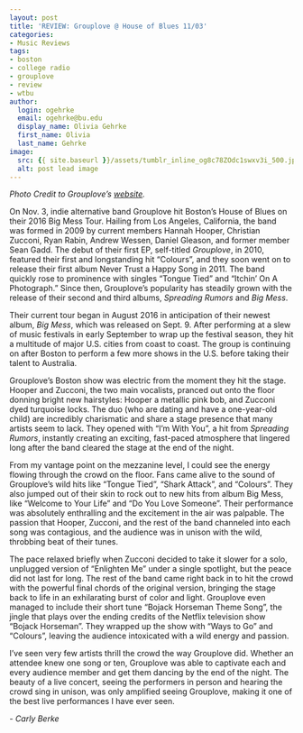 ```yaml
---
layout: post
title: 'REVIEW: Grouplove @ House of Blues 11/03'
categories:
- Music Reviews
tags:
- boston
- college radio
- grouplove
- review
- wtbu
author:
  login: ogehrke
  email: ogehrke@bu.edu
  display_name: Olivia Gehrke
  first_name: Olivia
  last_name: Gehrke
image:
  src: {{ site.baseurl }}/assets/tumblr_inline_og8c78ZOdc1swxv3i_500.jpg
  alt: post lead image
---
```


_Photo Credit to Grouplove’s [website](http://t.umblr.com/redirect?z=http%3A%2F%2Fwww.grouplovemusic.com%2F&t=ZTUzZjYyZmJhODZhYjNlYmI5NzMxZDdkZmNlYWExY2M4NjA3MDdjYyxXS3VMWkJXNw%3D%3D&b=t%3AKIk-PtjejdhRSOqxbjcLKQ&p=http%3A%2F%2Fwtburadio.tumblr.com%2Fpost%2F152816158148%2Fconcert-review-grouplove-at-house-of-blues-boston&m=1)._

On Nov. 3, indie alternative band Grouplove hit Boston’s House of Blues on their 2016 Big Mess Tour. Hailing from Los Angeles, California, the band was formed in 2009 by current members Hannah Hooper, Christian Zucconi, Ryan Rabin, Andrew Wessen, Daniel Gleason, and former member Sean Gadd. The debut of their first EP, self-titled _Grouplove_, in 2010, featured their first and longstanding hit “Colours”, and they soon went on to release their first album Never Trust a Happy Song in 2011. The band quickly rose to prominence with singles “Tongue Tied” and “Itchin’ On A Photograph.” Since then, Grouplove’s popularity has steadily grown with the release of their second and third albums, _Spreading Rumors_ and _Big Mess_.

Their current tour began in August 2016 in anticipation of their newest album, _Big Mess_, which was released on Sept. 9. After performing at a slew of music festivals in early September to wrap up the festival season, they hit a multitude of major U.S. cities from coast to coast. The group is continuing on after Boston to perform a few more shows in the U.S. before taking their talent to Australia.

Grouplove’s Boston show was electric from the moment they hit the stage. Hooper and Zucconi, the two main vocalists, pranced out onto the floor donning bright new hairstyles: Hooper a metallic pink bob, and Zucconi dyed turquoise locks. The duo (who are dating and have a one-year-old child) are incredibly charismatic and share a stage presence that many artists seem to lack. They opened with “I’m With You”, a hit from _Spreading Rumors_, instantly creating an exciting, fast-paced atmosphere that lingered long after the band cleared the stage at the end of the night.

From my vantage point on the mezzanine level, I could see the energy flowing through the crowd on the floor. Fans came alive to the sound of Grouplove’s wild hits like “Tongue Tied”, “Shark Attack”, and “Colours”. They also jumped out of their skin to rock out to new hits from album Big Mess, like “Welcome to Your Life” and “Do You Love Someone”. Their performance was absolutely enthralling and the excitement in the air was palpable. The passion that Hooper, Zucconi, and the rest of the band channeled into each song was contagious, and the audience was in unison with the wild, throbbing beat of their tunes.

The pace relaxed briefly when Zucconi decided to take it slower for a solo, unplugged version of “Enlighten Me” under a single spotlight, but the peace did not last for long. The rest of the band came right back in to hit the crowd with the powerful final chords of the original version, bringing the stage back to life in an exhilarating burst of color and light. Grouplove even managed to include their short tune “Bojack Horseman Theme Song”, the jingle that plays over the ending credits of the Netflix television show “Bojack Horseman”. They wrapped up the show with “Ways to Go” and “Colours”, leaving the audience intoxicated with a wild energy and passion.

I’ve seen very few artists thrill the crowd the way Grouplove did. Whether an attendee knew one song or ten, Grouplove was able to captivate each and every audience member and get them dancing by the end of the night. The beauty of a live concert, seeing the performers in person and hearing the crowd sing in unison, was only amplified seeing Grouplove, making it one of the best live performances I have ever seen.

_\- Carly Berke_